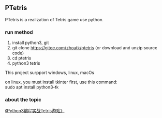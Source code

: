 ## PTetris

PTetris is a realization of Tetris game use python.

### run method
1. install python3, git
2. git clone https://gitee.com/zhoutk/ptetris (or download and unzip source code)
3. cd ptetris
4. python3 tetris

This project surpport windows, linux, macOs

on linux, you must install tkinter first, use this command:  
sudo apt install python3-tk

### about the topic
[《Python3编程实战Tetris游戏》](https://segmentfault.com/a/1190000040121026)